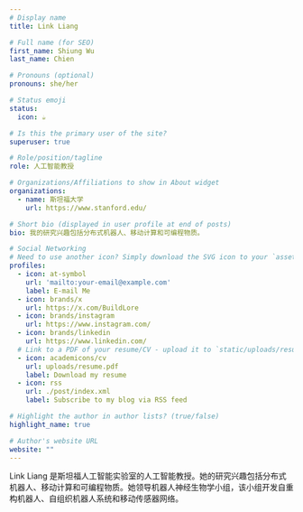 ```yaml
---
# Display name
title: Link Liang

# Full name (for SEO)
first_name: Shiung Wu
last_name: Chien

# Pronouns (optional)
pronouns: she/her

# Status emoji
status:
  icon: ☕️

# Is this the primary user of the site?
superuser: true

# Role/position/tagline
role: 人工智能教授

# Organizations/Affiliations to show in About widget
organizations:
  - name: 斯坦福大学
    url: https://www.stanford.edu/

# Short bio (displayed in user profile at end of posts)
bio: 我的研究兴趣包括分布式机器人、移动计算和可编程物质。

# Social Networking
# Need to use another icon? Simply download the SVG icon to your `assets/media/icons/` folder.
profiles:
  - icon: at-symbol
    url: 'mailto:your-email@example.com'
    label: E-mail Me
  - icon: brands/x
    url: https://x.com/BuildLore
  - icon: brands/instagram
    url: https://www.instagram.com/
  - icon: brands/linkedin
    url: https://www.linkedin.com/
  # Link to a PDF of your resume/CV - upload it to `static/uploads/resume.pdf`
  - icon: academicons/cv
    url: uploads/resume.pdf
    label: Download my resume
  - icon: rss
    url: ./post/index.xml
    label: Subscribe to my blog via RSS feed

# Highlight the author in author lists? (true/false)
highlight_name: true

# Author's website URL
website: ""
---
```


Link Liang 是斯坦福人工智能实验室的人工智能教授。她的研究兴趣包括分布式机器人、移动计算和可编程物质。她领导机器人神经生物学小组，该小组开发自重构机器人、自组织机器人系统和移动传感器网络。
